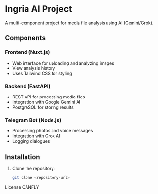 # Ingria AI Project
A multi-component project for media file analysis using AI (Gemini/Grok).

## Components

### Frontend (Nuxt.js)
- Web interface for uploading and analyzing images
- View analysis history
- Uses Tailwind CSS for styling

### Backend (FastAPI)
- REST API for processing media files
- Integration with Google Gemini AI
- PostgreSQL for storing results

### Telegram Bot (Node.js)
- Processing photos and voice messages
- Integration with Grok AI
- Logging dialogues

## Installation

1. Clone the repository:
   ```bash
   git clone <repository-url>
   ```

License
CANFLY